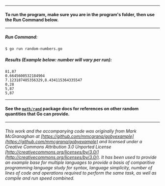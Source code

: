 ___
#### To run the program, make sure you are in the program's folder, then use the Run Command below.
___
##### Run Command:

`$ go run random-numbers.go`

##### Results (Example below: number will vary per run):
```
81,87
0.6645600532184904
7.123187485356329,8.434115364335547
0,28
5,87
5,87
```
___
#### See the [`math/rand`](http://golang.org/pkg/math/rand/) package docs for references on other random quantities that Go can provide.
___
###### This work and the accompanying code was originally from Mark McGranaghan at [https://github.com/mmcgrana/gobyexample](https://github.com/mmcgrana/gobyexample) and licensed under a Creative Commons Attribution 3.0 Unported License [http://creativecommons.org/licenses/by/3.0/](http://creativecommons.org/licenses/by/3.0/). It has been used to provide an example base for multiple languages to provide a basis of comparitive programming language study for syntax, language simplicity, number of lines of code and operations required to perform the same task, as well as compile and run speed combined.